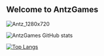 ## Welcome to AntzGames

![Antz_1280x720](https://github.com/user-attachments/assets/4365670d-5d00-4fd2-b945-c58582d45b09)

<!--
**antzGames/antzGames** is a ✨ _special_ ✨ repository because its `README.md` (this file) appears on your GitHub profile.

Here are some ideas to get you started:

- 🔭 I’m currently working on ...
- 🌱 I’m currently learning ...
- 👯 I’m looking to collaborate on ...
- 🤔 I’m looking for help with ...
- 💬 Ask me about ...
- 📫 How to reach me: ...
- 😄 Pronouns: ...
- ⚡ Fun fact: ...
-->

![AntzGames GitHub stats](https://github-readme-stats.vercel.app/api?username=antzGames&show=discussions_started&theme=ambient_gradient&show_icons=true&rank_icon=github&bg_color=45,942021,e44033)

<p>
  
</p>

[![Top Langs](https://github-readme-stats.vercel.app/api/top-langs/?username=antzGames&theme=ambient_gradient&show_icons=true)](https://github.com/anuraghazra/github-readme-stats&bg_color=45,942021,e44033)




